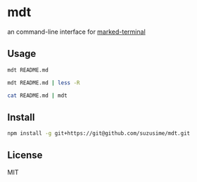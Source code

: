 # mdt
an command-line interface for [marked-terminal](https://github.com/mikaelbr/marked-terminal)

## Usage
```bash
mdt README.md
```

```bash
mdt README.md | less -R
```

```bash
cat README.md | mdt
```

## Install
```bash
npm install -g git+https://git@github.com/suzusime/mdt.git
```

## License
MIT
